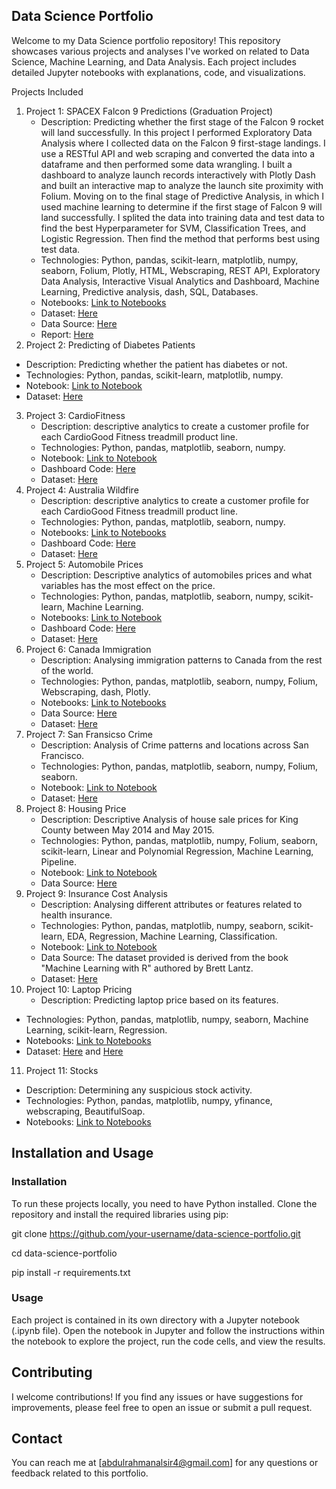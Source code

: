 ## Data Science Portfolio

Welcome to my Data Science portfolio repository! This repository showcases various projects and analyses I've worked on related to Data Science, Machine Learning, and Data Analysis. Each project includes detailed Jupyter notebooks with explanations, code, and visualizations.

Projects Included

1. Project 1: SPACEX Falcon 9 Predictions (Graduation Project)
   - Description: Predicting whether the first stage of the Falcon 9 rocket will land successfully. In this project I performed Exploratory Data Analysis where I collected data on the Falcon 9 first-stage landings. I use a RESTful API and web scraping and converted the data into a dataframe and then performed some data wrangling. I built a dashboard to analyze launch records interactively with Plotly Dash and built an interactive map to analyze the launch site proximity with Folium. Moving on to the final stage of Predictive Analysis, in which I used machine learning to determine if the first stage of Falcon 9 will land successfully. I splited the data into training data and test data to find the best Hyperparameter for SVM, Classification Trees, and Logistic Regression. Then find the method that performs best using test data. 
   - Technologies: Python, pandas, scikit-learn, matplotlib, numpy, seaborn, Folium, Plotly, HTML, Webscraping, REST API, Exploratory Data Analysis, Interactive Visual Analytics and Dashboard, Machine Learning, Predictive analysis, dash, SQL, Databases.
   - Notebooks: [Link to Notebooks](https://github.com/abdoalsir/MyProjects/tree/main/SPACEX)
   - Dataset: [Here](https://github.com/abdoalsir/MyProjects/blob/main/SPACEX/SPACEX.csv)
   - Data Source: [Here](https://en.wikipedia.org/w/index.php?title=List_of_Falcon_9_and_Falcon_Heavy_launches&oldid=1027686922)
   - Report: [Here](https://drive.google.com/file/d/1uxux7MKR7uKKusLMUIMYMNXmaMpbI-YA/view?usp=drive_link)
3.  Project 2: Predicting of Diabetes Patients
   - Description: Predicting whether the patient has diabetes or not.
   - Technologies: Python, pandas, scikit-learn, matplotlib, numpy.
   - Notebook: [Link to Notebook](https://github.com/7mama7/MyProjects/blob/main/Diabetes.ipynb)
   - Dataset: [Here](https://www.kaggle.com/datasets/uciml/pima-indians-diabetes-database)
3. Project 3: CardioFitness
   - Description: descriptive analytics to create a customer profile for each CardioGood Fitness treadmill product line.
   - Technologies: Python, pandas, matplotlib, seaborn, numpy.
   - Notebook: [Link to Notebook](https://github.com/abdoalsir/MyProjects/blob/main/CardioFitness.ipynb)
   - Dashboard Code: [Here](https://github.com/abdoalsir/MyProjects/blob/main/Dashboard.py)
   - Dataset: [Here](https://www.kaggle.com/datasets/saurav9786/cardiogoodfitness)
4. Project 4: Australia Wildfire
   - Description: descriptive analytics to create a customer profile for each CardioGood Fitness treadmill product line.
   - Technologies: Python, pandas, matplotlib, seaborn, numpy.
   - Notebooks: [Link to Notebooks](https://github.com/abdoalsir/MyProjects/tree/main/Austarlia%20Wildfire)
   - Dashboard Code: [Here](https://github.com/abdoalsir/MyProjects/blob/main/Austarlia%20Wildfire/AWF.py)
   - Dataset: [Here](https://github.com/abdoalsir/MyProjects/blob/main/Austarlia%20Wildfire/Historical_Wildfires.csv)
5. Project 5: Automobile Prices
   - Description: Descriptive analytics of automobiles prices and what variables has the most effect on the price.
   - Technologies: Python, pandas, matplotlib, seaborn, numpy, scikit-learn, Machine Learning.
   - Notebooks: [Link to Notebook](https://github.com/abdoalsir/MyProjects/tree/main/Automobile%20Prices)
   - Dashboard Code: [Here](https://github.com/abdoalsir/MyProjects/blob/main/Automobile%20Prices/Automobile_Sales.py)
   - Dataset: [Here](https://github.com/abdoalsir/MyProjects/blob/main/Automobile%20Prices/Clean%20df.csv)
6. Project 6: Canada Immigration
   - Description: Analysing immigration patterns to Canada from the rest of the world.
   - Technologies: Python, pandas, matplotlib, seaborn, numpy, Folium, Webscraping, dash, Plotly.
   - Notebooks: [Link to Notebooks](https://github.com/abdoalsir/MyProjects/tree/main/Canada%20Immigration)
   - Data Source: [Here](https://www.un.org/development/desa/pd/data/international-migration-flows)
   - Dataset: [Here](https://github.com/abdoalsir/MyProjects/blob/main/Canada%20Immigration/Canada.csv)
7. Project 7: San Fransicso Crime
   - Description: Analysis of Crime patterns and locations across San Francisco.
   - Technologies: Python, pandas, matplotlib, seaborn, numpy, Folium, seaborn.
   - Notebook: [Link to Notebook](https://github.com/abdoalsir/MyProjects/blob/main/San%20Francisco%20Crime/San%20Francisco%20Crime.ipynb)
   - Dataset: [Here](https://github.com/abdoalsir/MyProjects/blob/main/San%20Francisco%20Crime/SFCD.csv)
8. Project 8: Housing Price
   - Description: Descriptive Analysis of house sale prices for King County between May 2014 and May 2015.
   - Technologies: Python, pandas, matplotlib, numpy, Folium, seaborn, scikit-learn, Linear and Polynomial Regression, Machine Learning, Pipeline.
   - Notebook: [Link to Notebook](https://github.com/abdoalsir/MyProjects/blob/main/Housing%20Price/Houses%20in%20King%20Count.ipynb)
   - Data Source: [Here](https://www.kaggle.com/harlfoxem/housesalesprediction?utm_medium=Exinfluencer&utm_source=Exinfluencer&utm_content=000026UJ&utm_term=10006555&utm_id=NA-SkillsNetwork-wwwcourseraorg-SkillsNetworkCoursesIBMDeveloperSkillsNetworkDA0101ENSkillsNetwork20235326-2022-01-01)
9. Project 9: Insurance Cost Analysis
    - Description: Analysing different attributes or features related to health insurance.
   - Technologies: Python, pandas, matplotlib, numpy, seaborn, scikit-learn, EDA, Regression, Machine Learning, Classification.
   - Notebook: [Link to Notebook](https://github.com/abdoalsir/MyProjects/blob/main/Insurance%20Cost%20Analysis/Insurance%20Cost.ipynb)
   - Data Source: The dataset provided is derived from the book "Machine Learning with R" authored by Brett Lantz.
   - Dataset: [Here](https://www.kaggle.com/datasets/mirichoi0218/insurance)
10. Project 10: Laptop Pricing
    - Description: Predicting laptop price based on its features.
   - Technologies: Python, pandas, matplotlib, numpy, seaborn, Machine Learning, scikit-learn, Regression.
   - Notebooks: [Link to Notebooks](https://github.com/abdoalsir/MyProjects/tree/main/Laptops%20Pricing)
   - Dataset: [Here](https://github.com/abdoalsir/MyProjects/blob/main/Laptops%20Pricing/laptop_pricing_dataset_base.csv) and [Here](https://github.com/abdoalsir/MyProjects/blob/main/Laptops%20Pricing/laptop_pricing.csv)
11. Project 11: Stocks
   - Description: Determining any suspicious stock activity.
   - Technologies: Python, pandas, matplotlib, numpy, yfinance, webscraping, BeautifulSoap.
   - Notebooks: [Link to Notebooks](https://github.com/abdoalsir/MyProjects/tree/main/Stocks)
   
## Installation and Usage

### Installation

To run these projects locally, you need to have Python installed. Clone the repository and install the required libraries using pip:

git clone https://github.com/your-username/data-science-portfolio.git

cd data-science-portfolio

pip install -r requirements.txt
### Usage

Each project is contained in its own directory with a Jupyter notebook (.ipynb file). Open the notebook in Jupyter and follow the instructions within the notebook to explore the project, run the code cells, and view the results.

## Contributing

I welcome contributions! If you find any issues or have suggestions for improvements, please feel free to open an issue or submit a pull request.

## Contact

You can reach me at [abdulrahmanalsir4@gmail.com] for any questions or feedback related to this portfolio.
